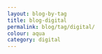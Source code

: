 ```yaml
---
layout: blog-by-tag
title: blog-digital
permalink: blog/tag/digital/
colour: aqua
category: digital
---
```


